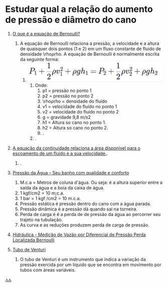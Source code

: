 <div class="header" id="myHeader">
  <div class="navbar" w3-include-html="/menu.inc"> </div>
</div>
<div class="title"><script> document.write(document.title);</script></div>  
<main>
<!-- markdownlint-disable-next-line -->
<span id="topo"><span>

# Estudar qual a relação do aumento de pressão e diâmetro do cano

1. [O que é a equação de Bernoulli?](https://pt.khanacademy.org/science/physics/fluids/fluid-dynamics/a/what-is-bernoullis-equation)
   1. A equação de Bernoulli relaciona a pressão, a velocidade e a altura de quaisquer dois pontos (1 e 2) em um fluxo constante de fluido de densidade \rhoρrho. A equação de Bernoulli é normalmente escrita da seguinte forma:
      1. ![equação](./img/equacao_de_bernoulli.jpeg)
         1. Onde:
            1. p1 = pressão no ponto 1
            2. p2 = pressão no ponto 2
            3. \rhoρrho = densidade do fluído
            4. v1 = velocidade do fluído no ponto 1
            5. v2 = velocidade do fluído no ponto 2
            6. g = gravidade 9,8 m/s2
            7. h1 = Altura so cano no ponto 1.
            8. h2 = Altura so cano no ponto 2.
            9. .
         2. .

2. [A equação da continuidade relaciona a área disponível para o escoamento de um fluido e a sua velocidade.](https://mundoeducacao.uol.com.br/fisica/equacao-continuidade.htm).
   1. .

3. [Pressão da Água – Seu banho com qualidade e conforto](https://aquecenorte.com.br/blog/pressao-da-agua/#:~:text=A%20norma%20NBR5626%20diz%20que,ser%20superior%20a%2040%20metros.)
   1. M.c.a = Metros de coluna d'água. Ou seja: é a altura superior entre a saída da água e a boia da caixa de água.
   2. 1 kgf/cm2 = 10 m;c.a.
   3. 1 bar = 1 kgf /cm2 = 10 m.c.a.
   4. Pressão estática é pressão dentro do cano com a água parada.
   5. Pressão dinâmica é a pressão dá quando sai na torneira.
   6. Perda de carga é é a perda de de pressão da água ao percorrer seu trajeto na tubulação.
   7. As curva e as reduções  produzem perda de carga de pressão.

4. [Hidráulica - Medição de Vazão por Diferencial de Pressão Perda Localizada Bernoulli](https://www.youtube.com/watch?v=qelRrzLl-4U)

5. [Tubo de Venturi](https://mundoeducacao.uol.com.br/fisica/tubo-venturi.htm)
   1. O tubo de Venturi é um instrumento que indica a variação da pressão exercida por um líquido que se encontra em movimento por tubos com áreas variáveis.

</main>

<!-- markdownlint-disable-next-line -->
<script>  includeHTML(); FixHeader(window,"myHeader"); </script>
[🔝🔝](#topo "Retorna ao topo")